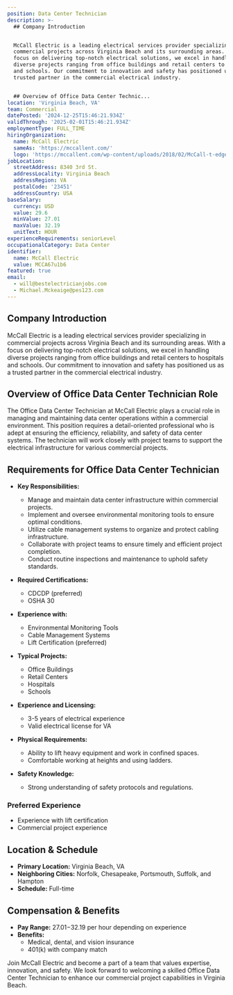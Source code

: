 ```yaml
---
position: Data Center Technician
description: >-
  ## Company Introduction


  McCall Electric is a leading electrical services provider specializing in
  commercial projects across Virginia Beach and its surrounding areas. With a
  focus on delivering top-notch electrical solutions, we excel in handling
  diverse projects ranging from office buildings and retail centers to hospitals
  and schools. Our commitment to innovation and safety has positioned us as a
  trusted partner in the commercial electrical industry.


  ## Overview of Office Data Center Technic...
location: 'Virginia Beach, VA'
team: Commercial
datePosted: '2024-12-25T15:46:21.934Z'
validThrough: '2025-02-01T15:46:21.934Z'
employmentType: FULL_TIME
hiringOrganization:
  name: McCall Electric
  sameAs: 'https://mccallent.com/'
  logo: 'https://mccallent.com/wp-content/uploads/2018/02/McCall-t-edge-1.png'
jobLocation:
  streetAddress: 8340 3rd St.
  addressLocality: Virginia Beach
  addressRegion: VA
  postalCode: '23451'
  addressCountry: USA
baseSalary:
  currency: USD
  value: 29.6
  minValue: 27.01
  maxValue: 32.19
  unitText: HOUR
experienceRequirements: seniorLevel
occupationalCategory: Data Center
identifier:
  name: McCall Electric
  value: MCCA67u1b6
featured: true
email:
  - will@bestelectricianjobs.com
  - Michael.Mckeaige@pes123.com
---
```




## Company Introduction

McCall Electric is a leading electrical services provider specializing in commercial projects across Virginia Beach and its surrounding areas. With a focus on delivering top-notch electrical solutions, we excel in handling diverse projects ranging from office buildings and retail centers to hospitals and schools. Our commitment to innovation and safety has positioned us as a trusted partner in the commercial electrical industry.

## Overview of Office Data Center Technician Role

The Office Data Center Technician at McCall Electric plays a crucial role in managing and maintaining data center operations within a commercial environment. This position requires a detail-oriented professional who is adept at ensuring the efficiency, reliability, and safety of data center systems. The technician will work closely with project teams to support the electrical infrastructure for various commercial projects.

## Requirements for Office Data Center Technician

- **Key Responsibilities:**
  - Manage and maintain data center infrastructure within commercial projects.
  - Implement and oversee environmental monitoring tools to ensure optimal conditions.
  - Utilize cable management systems to organize and protect cabling infrastructure.
  - Collaborate with project teams to ensure timely and efficient project completion.
  - Conduct routine inspections and maintenance to uphold safety standards.

- **Required Certifications:**
  - CDCDP (preferred)
  - OSHA 30

- **Experience with:**
  - Environmental Monitoring Tools
  - Cable Management Systems
  - Lift Certification (preferred)

- **Typical Projects:**
  - Office Buildings
  - Retail Centers
  - Hospitals
  - Schools

- **Experience and Licensing:**
  - 3-5 years of electrical experience
  - Valid electrical license for VA

- **Physical Requirements:**
  - Ability to lift heavy equipment and work in confined spaces.
  - Comfortable working at heights and using ladders.

- **Safety Knowledge:**
  - Strong understanding of safety protocols and regulations.

### Preferred Experience

- Experience with lift certification
- Commercial project experience

## Location & Schedule

- **Primary Location:** Virginia Beach, VA
- **Neighboring Cities:** Norfolk, Chesapeake, Portsmouth, Suffolk, and Hampton
- **Schedule:** Full-time

## Compensation & Benefits

- **Pay Range:** $27.01-$32.19 per hour depending on experience
- **Benefits:**
  - Medical, dental, and vision insurance
  - 401(k) with company match

Join McCall Electric and become a part of a team that values expertise, innovation, and safety. We look forward to welcoming a skilled Office Data Center Technician to enhance our commercial project capabilities in Virginia Beach.